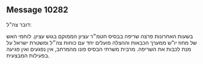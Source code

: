 ## Message 10282

דובר צה"ל: 

בשעות האחרונות פרצה שריפה בבסיס חטמ״ר עציון הממוקם בגוש עציון. 
לוחמי האש של מחוז יו"ש ממערך הכבאות וההצלה פועלים יחד עם כוחות צה״ל ומשטרת ישראל על מנת לכבות את השריפה.
מרבית משרתי הבסיס פונו מהמרחב, אין נפגעים ואין פגיעה בפעילות המבצעית.

